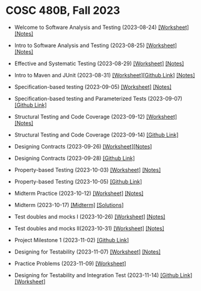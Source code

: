 # COSC 480B, Fall 2023

- Welcome to Software Analysis and Testing (2023-08-24) [[Worksheet]](./notes/8_24.pdf) [[Notes]](./answers/8_24_answers.pdf)

- Intro to Software Analysis and Testing (2023-08-25) [[Worksheet]](./notes/8_25.pdf) [[Notes]](./answers/8_25_answers.pdf)

- Effective and Systematic Testing (2023-08-29) [[Worksheet]](./notes/8_29.pdf) [[Notes]](./answers/8_29_answers.pdf)

- Intro to Maven and JUnit (2023-08-31) [[Worksheet]](./notes/8_31.pdf)[[Github Link]](https://classroom.github.com/a/4026OMRf) [[Notes]](./answers/8_31_answers.pdf)

- Specification-based testing (2023-09-05) [[Worksheet]](./notes/9_5.pdf) [[Notes]](./answers/9_5_answers.pdf)

- Specification-based testing and Parameterized Tests (2023-09-07) [[Github Link]](https://classroom.github.com/a/nQU90pRm)

- Structural Testing and Code Coverage (2023-09-12) [[Worksheet]](./notes/9_12.pdf) [[Notes]](./answers/9_12_answers.pdf)

- Structural Testing and Code Coverage (2023-09-14) [[Github Link]](https://classroom.github.com/a/GksgnPgQ)

- Designing Contracts (2023-09-26) [[Worksheet]](./notes/9_26.pdf)[[Notes]](./answers/9_26_answers.pdf)

- Designing Contracts (2023-09-28) [[Github Link]](https://classroom.github.com/a/OUn9v2_l)

- Property-based Testing (2023-10-03) [[Worksheet]](./notes/10_3.pdf) [[Notes]](./answers/10_3_answers.pdf)

- Property-based Testing (2023-10-05) [[Github Link]](https://classroom.github.com/a/0WUGZzPA)

- Midterm Practice (2023-10-12) [[Worksheet]](./notes/10_12.pdf) [[Notes]](./answers/10_12_answers.pdf)

- Midterm (2023-10-17) [[Midterm]](./notes/10_17.pdf) [[Solutions]](./answers/10_17_answers.pdf)

- Test doubles and mocks I (2023-10-26) [[Worksheet]](./notes/10_26.pdf) [[Notes]](./answers/10_26_answers.pdf)

- Test doubles and mocks II(2023-10-31) [[Worksheet]](./notes/10_31.pdf) [[Notes]](./answers/10_31_answers.pdf)
- Project Milestone 1 (2023-11-02) [[Github Link]](https://classroom.github.com/a/qcBnBcbC)

- Designing for Testability (2023-11-07) [[Worksheet]](./notes/11_7.pdf) [[Notes]](./answers/11_7_answers.pdf)

- Practice Problems (2023-11-09) [[Worksheet]](./notes/11_9.pdf)

- Designing for Testability and Integration Test (2023-11-14) [[Github Link]](https://classroom.github.com/a/dPmvkiQH)  [[Worksheet]](./notes/11_14.pdf)